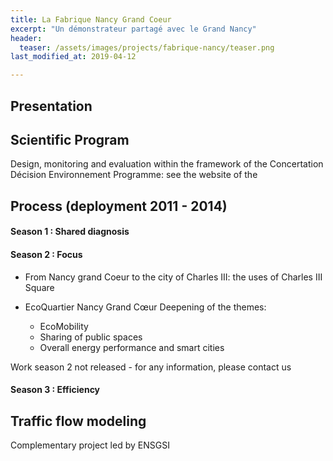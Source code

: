 ```yaml
---
title: La Fabrique Nancy Grand Coeur
excerpt: "Un démonstrateur partagé avec le Grand Nancy"
header:
  teaser: /assets/images/projects/fabrique-nancy/teaser.png
last_modified_at: 2019-04-12

---
```


## Presentation

## Scientific Program

Design, monitoring and evaluation within the framework of the Concertation Décision Environnement Programme: see the website of the

## Process (deployment 2011 - 2014)


#### Season 1 : Shared diagnosis



#### Season 2 : Focus

- From Nancy grand Coeur to the city of Charles III: the uses of Charles III Square
- EcoQuartier Nancy Grand Cœur Deepening of the themes:

  - EcoMobility
  - Sharing of public spaces
  - Overall energy performance and smart cities


Work season 2 not released - for any information, please contact us


#### Season 3 : Efficiency


## Traffic flow modeling
Complementary project led by ENSGSI

